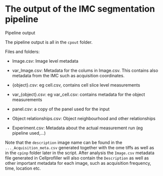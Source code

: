 # The output of the IMC segmentation pipeline

Pipeline output

The pipeline output is all in the `cpout` folder.

Files and folders:
- Image.csv: Image level metadata
- var_Image.csv: Metadata for the colums in Image.csv.
    This contains also metadata from the IMC such as acquisition coordinates.

- {object}.csv: eg cell.csv, contains cell slice level measurements
- var_{object}.csv: eg var_cell.csv: contains metadata for the object measurements

- panel.csv: a copy of the panel used for the input

- Object relationships.csv: Object neighbourhood and other relationships

- Experiment.csv: Metadata about the actual measurement run (eg pipeline used,...)

Note that the `description` image name can be found in the `..._Acquisition_meta.csv` generated together with the ome tiffs
as well as in the `cpinp` folder later in the script.
After analysis the `Image.csv` metadata file generated in Cellprofiller will also contain the `Description` as well as other important metadata for each
image, such as acquisition frequency, time, location etc.